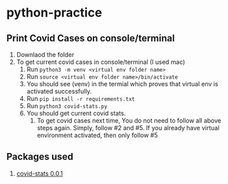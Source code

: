 # python-practice


## Print Covid Cases on console/terminal ##

1. Downlaod the folder
2. To get current covid cases in console/terminal (I used mac)
    1. Run `python3 -m venv <virtual env folder name>`
    2. Run `source <virtual env folder name>/bin/activate` 
    3. You should see (venv) in the termial which proves that virtual env is activated successfully.
    4. Run `pip install -r requirements.txt` 
    5. Run `python3 covid-stats.py`
    6. You should get current covid stats.  
        1. To get covid cases next time, You do not need to follow all above steps again. Simply, follow #2 and #5. If you already have virtual environment activated, then only follow #5


## Packages used ##    

1. [covid-stats 0.0.1](https://pypi.org/project/covid-stats/ "covid-stats 0.0.1 package")

  
          




